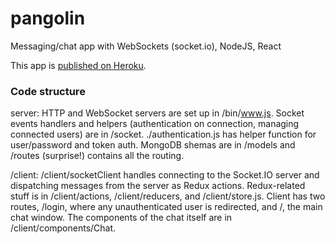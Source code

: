 # pangolin
Messaging/chat app with WebSockets (socket.io), NodeJS, React

This app is [published on Heroku](https://pangolin.herokuapp.com).

### Code structure
server:
HTTP and WebSocket servers are set up in /bin/www.js.
Socket events handlers and helpers (authentication on connection, managing connected users) are in /socket.
./authentication.js has helper function for user/password and token auth.
MongoDB shemas are in /models and /routes (surprise!) contains all the routing.

/client:
/client/socketClient handles connecting to the Socket.IO server and dispatching messages from the server as Redux actions.
Redux-related stuff is in /client/actions, /client/reducers, and /client/store.js.
Client has two routes, /login, where any unauthenticated user is redirected, and /, the main chat window. The components of the chat itself are in /client/components/Chat.
